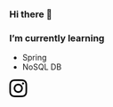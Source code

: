 ### Hi there 👋

### I’m currently learning  
  - Spring  
  - NoSQL DB  

<a href="https://www.instagram.com/sju3358/">
    <img src="/instagram.svg" style="height : 32px; wieght : 32px;"/>
</a>
 
